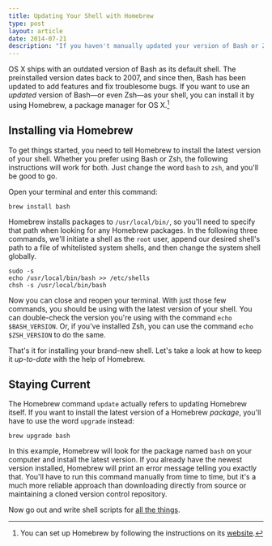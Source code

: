 ```yaml
---
title: Updating Your Shell with Homebrew
type: post
layout: article
date: 2014-07-21
description: "If you haven't manually updated your version of Bash or Zsh on OS X, chances are it’s out-of-date. Here’s how to install the latest version and keep your shell updated using Homebrew."
---
```


OS X ships with an outdated version of Bash as its default shell. The preinstalled version dates back to 2007, and since then, Bash has been updated to add features and fix troublesome bugs. If you want to use an _updated_ version of Bash&mdash;or even Zsh&mdash;as your shell, you can install it by using Homebrew, a package manager for OS X.[^1]

Installing via Homebrew
-----------------------

To get things started, you need to tell Homebrew to install the latest version of your shell. Whether you prefer using Bash or Zsh, the following instructions will work for both. Just change the word `bash` to `zsh`, and you'll be good to go.

Open your terminal and enter this command:

```shell
brew install bash
```

Homebrew installs packages to `/usr/local/bin/`, so you'll need to specify that path when looking for any Homebrew packages. In the following three commands, we'll initiate a shell as the `root` user, append our desired shell's path to a file of whitelisted system shells, and then change the system shell globally.

```shell
sudo -s
echo /usr/local/bin/bash >> /etc/shells
chsh -s /usr/local/bin/bash
```

Now you can close and reopen your terminal. With just those few commands, you should be using with the latest version of your shell. You can double-check the version you're using with the command `echo $BASH_VERSION`. Or, if you've installed Zsh, you can use the command `echo $ZSH_VERSION` to do the same.

That's it for installing your brand-new shell. Let's take a look at how to keep it _up-to-date_ with the help of Homebrew.

Staying Current
---------------

The Homebrew command `update` actually refers to updating Homebrew itself. If you want to install the latest version of a Homebrew _package_, you'll have to use the word `upgrade` instead:

```shell
brew upgrade bash
```

In this example, Homebrew will look for the package named `bash` on your computer and install the latest version. If you already have the newest version installed, Homebrew will print an error message telling you exactly that. You'll have to run this command manually from time to time, but it's a much more reliable approach than downloading directly from source or maintaining a cloned version control repository.

Now go out and write shell scripts for [all the things][dandenney-tweet].

[^1]: You can set up Homebrew by following the instructions on its [website][homebrew].

[dandenney-tweet]: https://twitter.com/dandenney/status/490210755246301185
[homebrew]: http://brew.sh/
